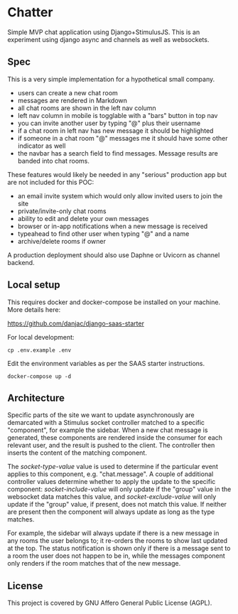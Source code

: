 # Chatter

Simple MVP chat application using Django+StimulusJS. This is an experiment using django async and channels as well as websockets.

## Spec

This is a very simple implementation for a hypothetical small company.

- users can create a new chat room
- messages are rendered in Markdown
- all chat rooms are shown in the left nav column
- left nav column in mobile is togglable with a "bars" button in top nav
- you can invite another user by typing "@" plus their username
- if a chat room in left nav has new message it should be highlighted
- if someone in a chat room "@" messages me it should have some other indicator as well
- the navbar has a search field to find messages. Message results are banded into chat rooms.

These features would likely be needed in any "serious" production app but are not included for this POC:

- an email invite system which would only allow invited users to join the site
- private/invite-only chat rooms
- ability to edit and delete your own messages
- browser or in-app notifications when a new message is received
- typeahead to find other user when typing "@" and a name
- archive/delete rooms if owner

A production deployment should also use Daphne or Uvicorn as channel backend.

## Local setup

This requires docker and docker-compose be installed on your machine. More details here:

https://github.com/danjac/django-saas-starter

For local development:

    cp .env.example .env

Edit the environment variables as per the SAAS starter instructions.

    docker-compose up -d

## Architecture

Specific parts of the site we want to update asynchronously are demarcated with a Stimulus socket controller matched to a specific "component", for example the sidebar. When a new chat message is generated, these components are rendered inside the consumer for each relevant user, and the result is pushed to the client. The controller then inserts the content of the matching component.

The *socket-type-value* value is used to determine if the particular event applies to this component, e.g. "chat.message". A couple of additional controller values determine whether to apply the update to the specific component: *socket-include-value* will only update if the "group" value in the websocket data matches this value, and *socket-exclude-value* will only update if the "group" value, if present, does not match this value. If neither are present then the component will always update as long as the type matches.

For example, the sidebar will always update if there is a new message in any rooms the user belongs to; it re-orders the rooms to show last updated at the top. The status notification is shown only if there is a message sent to a room the user does not happen to be in, while the messages component only renders if the room matches that of the new message.

## License

This project is covered by GNU Affero General Public License (AGPL).


